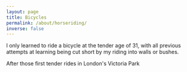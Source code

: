 ```yaml
---
layout: page
title: Bicycles
permalink: /about/horseriding/
inverse: false
---
```


I only learned to ride a bicycle at the tender age of 31, with all previous attempts at learning being cut short by my riding into walls or bushes.

After those first tender rides in London's Victoria Park
